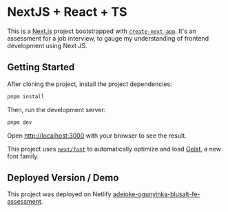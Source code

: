 # NextJS + React + TS
This is a [Next.js](https://nextjs.org) project bootstrapped with [`create-next-app`](https://nextjs.org/docs/app/api-reference/cli/create-next-app).
It's an assessment for a job interview, to gauge my understanding of frontend development using Next JS.

## Getting Started
After cloning the project, install the project dependencies:

```bash
pnpm install
```

Then, run the development server:

```bash
pnpm dev
```

Open [http://localhost:3000](http://localhost:3000) with your browser to see the result.

This project uses [`next/font`](https://nextjs.org/docs/app/building-your-application/optimizing/fonts) to automatically optimize and load [Geist](https://vercel.com/font), a new font family.

## Deployed Version / Demo
This project was deployed on Netlify [adejoke-ogunyinka-blusalt-fe-assessment](https://adejoke-blusalt-fe-test.netlify.app/).
